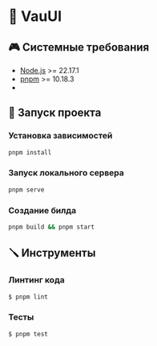 # 🤝 VauUI

## 🎮 Системные требования

* [Node.js](https://nodejs.org/en/download/package-manager) >= 22.17.1
* [pnpm](https://pnpm.io/installation) >= 10.18.3
* 
## 🚀 Запуск проекта

### Установка зависимостей
``` bash
pnpm install
```

### Запуск локального сервера
``` bash
pnpm serve
```

### Создание билда
``` bash
pnpm build && pnpm start
```

## 🪛 Инструменты

### Линтинг кода
``` bash
$ pnpm lint
```

### Тесты
``` bash
$ pnpm test
```
